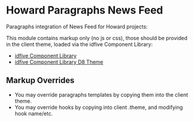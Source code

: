 # Howard Paragraphs News Feed

Paragraphs integration of News Feed for Howard projects:

This module contains markup only (no js or css), those should be provided in the client theme, loaded via the idfive Component Library:

 - [idfive Component Library](https://bitbucket.org/idfivellc/idfive-component-library)
 - [idfive Component Library D8 Theme](https://bitbucket.org/idfivellc/idfive-component-library-d8-theme)

## Markup Overrides

- You may override paragraphs templates by copying them into the client theme.
- You may override hooks by copying into client .theme, and modifying hook name/etc.
